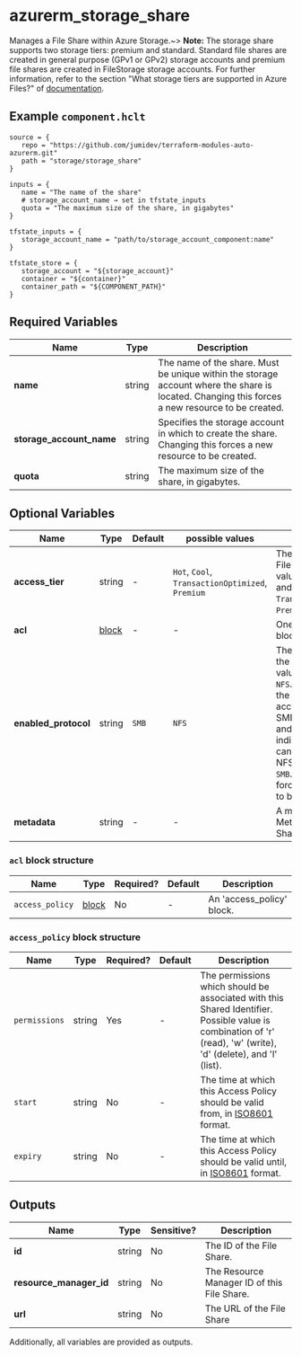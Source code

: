 # azurerm_storage_share

Manages a File Share within Azure Storage.~> **Note:** The storage share supports two storage tiers: premium and standard. Standard file shares are created in general purpose (GPv1 or GPv2) storage accounts and premium file shares are created in FileStorage storage accounts. For further information, refer to the section "What storage tiers are supported in Azure Files?" of [documentation](https://docs.microsoft.com/azure/storage/files/storage-files-faq#general).

## Example `component.hclt`

```hcl
source = {
   repo = "https://github.com/jumidev/terraform-modules-auto-azurerm.git"   
   path = "storage/storage_share"   
}

inputs = {
   name = "The name of the share"   
   # storage_account_name → set in tfstate_inputs
   quota = "The maximum size of the share, in gigabytes"   
}

tfstate_inputs = {
   storage_account_name = "path/to/storage_account_component:name"   
}

tfstate_store = {
   storage_account = "${storage_account}"   
   container = "${container}"   
   container_path = "${COMPONENT_PATH}"   
}

```

## Required Variables

| Name | Type |  Description |
| ---- | --------- |  ----------- |
| **name** | string |  The name of the share. Must be unique within the storage account where the share is located. Changing this forces a new resource to be created. | 
| **storage_account_name** | string |  Specifies the storage account in which to create the share. Changing this forces a new resource to be created. | 
| **quota** | string |  The maximum size of the share, in gigabytes. | 

## Optional Variables

| Name | Type |  Default  |  possible values |  Description |
| ---- | --------- |  ----------- | ----------- | ----------- |
| **access_tier** | string |  -  |  `Hot`, `Cool`, `TransactionOptimized`, `Premium`  |  The access tier of the File Share. Possible values are `Hot`, `Cool` and `TransactionOptimized`, `Premium`. | 
| **acl** | [block](#acl-block-structure) |  -  |  -  |  One or more `acl` blocks. | 
| **enabled_protocol** | string |  `SMB`  |  `NFS`  |  The protocol used for the share. Possible values are `SMB` and `NFS`. The `SMB` indicates the share can be accessed by SMBv3.0, SMBv2.1 and REST. The `NFS` indicates the share can be accessed by NFSv4.1. Defaults to `SMB`. Changing this forces a new resource to be created. | 
| **metadata** | string |  -  |  -  |  A mapping of MetaData for this File Share. | 

### `acl` block structure

| Name | Type | Required? | Default | Description |
| ---- | ---- | --------- | ------- | ----------- |
| `access_policy` | [block](#access_policy-block-structure) | No | - | An 'access_policy' block. |

### `access_policy` block structure

| Name | Type | Required? | Default | Description |
| ---- | ---- | --------- | ------- | ----------- |
| `permissions` | string | Yes | - | The permissions which should be associated with this Shared Identifier. Possible value is combination of 'r' (read), 'w' (write), 'd' (delete), and 'l' (list). |
| `start` | string | No | - | The time at which this Access Policy should be valid from, in [ISO8601](https://en.wikipedia.org/wiki/ISO_8601) format. |
| `expiry` | string | No | - | The time at which this Access Policy should be valid until, in [ISO8601](https://en.wikipedia.org/wiki/ISO_8601) format. |



## Outputs

| Name | Type | Sensitive? | Description |
| ---- | ---- | --------- | --------- |
| **id** | string | No  | The ID of the File Share. | 
| **resource_manager_id** | string | No  | The Resource Manager ID of this File Share. | 
| **url** | string | No  | The URL of the File Share | 

Additionally, all variables are provided as outputs.
